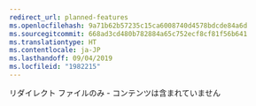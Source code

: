 ```yaml
---
redirect_url: planned-features
ms.openlocfilehash: 9a71b62b57235c15ca6008740d4578bdcde84a6d
ms.sourcegitcommit: 668ad3cd480b782884a65c752ecf8cf81f56b641
ms.translationtype: HT
ms.contentlocale: ja-JP
ms.lasthandoff: 09/04/2019
ms.locfileid: "1982215"
---
```

リダイレクト ファイルのみ - コンテンツは含まれていません